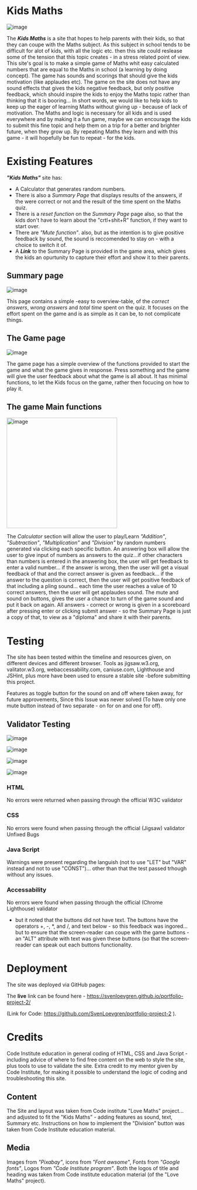 # Kids Maths
![image](https://user-images.githubusercontent.com/119969411/212360576-665ef017-aa43-4296-8930-b7c9a98a9992.png)

The *__Kids Maths__* is a site that hopes to help parents with their kids, so that they can coupe with the Maths subject. As this subject in school tends to be difficult for alot of kids, with all the logic etc. then this site could reslease some of the tension that this topic creates - in a stress related point of view. This site's goal is to make a simple game of Maths whit easy calculated numbers that are equal to the Maths in school (a learning by doing concept).
The game has sounds and scorings that should give the kids motivation (like applaudes etc). The game on the site does not have any sound effects that gives the kids negative feedback, but only positive feedback, which should inspire the kids to enjoy the Maths topic rather than thinking that it is booring...
In short words, we would like to help kids to keep up the eager of learning Maths without giving up - because of lack of motivation.
The Maths and logic is necessary for all kids and is used everywhere and by making it a fun game, maybe we can encourage the kids to submit this fine topic and help them on a trip for a better and brighter future, when they grow up.
By repeating Maths they learn and with this game - it will hopefully be fun to repeat - for the kids.

# Existing Features

__*"Kids Maths"*__ site has:

* A Calculator that generates random numbers.
* There is also a *Summary Page* that displays results of the answers, if the were correct or not and the result of the time spent on the Maths quiz.
* There is a *reset function* on the *Summary Page* page also, so that the kids don't have to learn about the "crtl+shit+R" function, if they want to start over.
* There are *"Mute function"*. also, but as the intention is to give positive feedback by sound, the sound is reccomended to stay on - with a choice to switch it of.
* A __*Link*__ to the Summary Page is provided in the game area, which gives the kids an opurtunity to capture their effort and show it to their parents.

## Summary page

![image](https://user-images.githubusercontent.com/119969411/212361245-031be8be-16dd-41ee-a371-a276db375543.png)

This page contains a simple -easy to overview-table, of the *correct answers*, *wrong answers* and *total time* spent on the quiz. It focuses on the effort spent on the game and is as simple as it can be, to not complicate things.

## The Game page 

![image](https://user-images.githubusercontent.com/119969411/212361394-4c19dba9-9387-4723-a47c-8e9110e9c92b.png)

The game page has a simple overview of the functions provided to start the game and what the game gives in response. Press something and the game will give the user feedback about what the game is all about.
It has minimal functions, to let the Kids focus on the game, rather then focucing on how to play it.

## The game Main functions

<img width="302" alt="image" src="https://user-images.githubusercontent.com/119969411/212361803-1a52316d-2b0a-4258-a49e-ed36e1ff7ab9.png">

The *Calculator* section will allow the user to play/Learn *"Addition"*, *"Subtraction"*, *"Multiplication"* and *"Division"* by random numbers generated via clicking each specific button. An answering box will allow the user to give input of numbers as answers to the quiz...if other characters than numbers is entered in the answering box, the user will get feedback to enter a valid number... if the answer is wrong, then the user will get a visual feedback of that and the correct answer is given as feedback... if the answer to the question is correct, then the user will get positive feedback of that including a pling sound... each time the user reaches a value of 10 correct answers, then the user will get applaudes sound. The mute and sound on buttons, gives the user a chance to turn of the game sound and put it back on again. All answers - correct or wrong is given in a scoreboard after pressing enter or clicking submit answer - so the Summary Page is just a copy of that, to view as a "diploma" and share it with their parents.


# Testing

The site has been tested within the timeline and resources given, on different devices and different browser.
Tools as jigsaw.w3.org, valitator.w3.org, webaccessability.com, caniuse.com, Lighthouse and JSHint, plus more have been used to ensure a stable site -before submitting this project.

Features as toggle button for the sound on and off where taken away, for future approvements, Since this Issue was never solved (To have only one mute button instead of two separate - on for on and one for off).


## Validator Testing

![image](https://user-images.githubusercontent.com/119969411/212362331-ac16492c-e854-455b-85d3-13eb8d2be634.png)

![image](https://user-images.githubusercontent.com/119969411/212362501-f29d6a16-16cc-493a-822b-1338e82afd12.png)

![image](https://user-images.githubusercontent.com/119969411/212362671-ed74c270-68e1-4202-b853-c09ec678d9fe.png)

![image](https://user-images.githubusercontent.com/119969411/212362749-d37af5a7-9e84-41e0-aa30-0fe4edb2c7c8.png)


### HTML
No errors were returned when passing through the official W3C validator
### CSS
No errors were found when passing through the official (Jigsaw) validator
Unfixed Bugs
### Java Script
Warnings were present regarding the languish (not to use "LET" but "VAR" instead and not to use "CONST")... other than that the test passed trhough without any issues.
### Accessability
No errors were found when passing through the official (Chrome Lighthouse) validator
- but it noted that the buttons did not have text. The buttons have the operators +, -, *, and /, and text below - so this feedback was ingored... but to ensure that the screen-reader can coupe with the game buttons - an "ALT" attribute with text was given these buttons (so that the screen-reader can speak out each buttons functionality.

# Deployment

The site was deployed via GitHub pages:

The __live__ link can be found here - https://svenloevgren.github.io/portfolio-project-2/

(Link for Code: https://github.com/SvenLoevgren/portfolio-project-2 ).

# Credits

Code Institute education in general coding of HTML, CSS and Java Script - including advice of where to find free content on the web to style the site, plus tools to use to validate the site.
Extra credit to my mentor given by Code Institute, for making it possible to understand the logic of coding and troubleshooting this site.

## Content
The Site and layout was taken from Code institute "Love Maths" project... and adjusted to fit the "Kids Maths" - adding features as sound, text, Summary etc.
Instructions on how to implement the "Division" button was taken from Code Institute education material.

## Media
Images from *"Pixabay"*, icons from *"Font awsome"*, Fonts from *"Google fonts"*, Logos from *"Code Institute program"*.
Both the logos of title and heading was taken from Code institute education material (of the "Love Maths" project).
